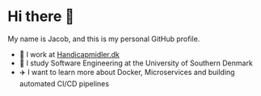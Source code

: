 # Hi there 👋

My name is Jacob, and this is my personal GitHub profile. 

- 💼 I work at [Handicapmidler.dk](Handicapmidler.dk "Handicapmidler.dk - Mobility Aids")
- 🌱 I study Software Engineering at the University of Southern Denmark
- ✈️ I want to learn more about Docker, Microservices and building automated CI/CD pipelines
